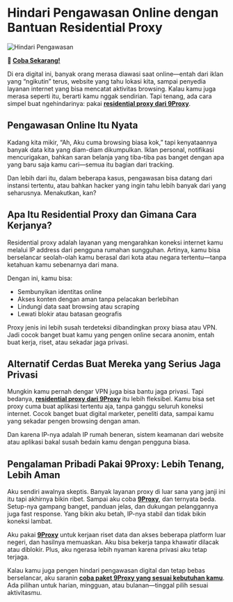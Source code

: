 # Hindari Pengawasan Online dengan Bantuan Residential Proxy  

![Hindari Pengawasan](https://sibermate.com/hubfs/hacker-hood-stealing-data-from-server-room-cybercrime-concept.jpg)

**🌱 [Coba Sekarang!](https://9proxyofficial.short.gy/github-pricing-nathan275)**

Di era digital ini, banyak orang merasa diawasi saat online—entah dari iklan yang “ngikutin” terus, website yang tahu lokasi kita, sampai penyedia layanan internet yang bisa mencatat aktivitas browsing. Kalau kamu juga merasa seperti itu, berarti kamu nggak sendirian. Tapi tenang, ada cara simpel buat ngehindarinya: pakai **[residential proxy dari 9Proxy](https://9proxyofficial.short.gy/github-homepage-nathan275)**.

## Pengawasan Online Itu Nyata

Kadang kita mikir, “Ah, Aku cuma browsing biasa kok,” tapi kenyataannya banyak data kita yang diam-diam dikumpulkan. Iklan personal, notifikasi mencurigakan, bahkan saran belanja yang tiba-tiba pas banget dengan apa yang baru saja kamu cari—semua itu bagian dari tracking.

Dan lebih dari itu, dalam beberapa kasus, pengawasan bisa datang dari instansi tertentu, atau bahkan hacker yang ingin tahu lebih banyak dari yang seharusnya. Menakutkan, kan?

## Apa Itu Residential Proxy dan Gimana Cara Kerjanya?

Residential proxy adalah layanan yang mengarahkan koneksi internet kamu melalui IP address dari pengguna rumahan sungguhan. Artinya, kamu bisa berselancar seolah-olah kamu berasal dari kota atau negara tertentu—tanpa ketahuan kamu sebenarnya dari mana.

Dengan ini, kamu bisa:

- Sembunyikan identitas online  
- Akses konten dengan aman tanpa pelacakan berlebihan  
- Lindungi data saat browsing atau scraping  
- Lewati blokir atau batasan geografis  

Proxy jenis ini lebih susah terdeteksi dibandingkan proxy biasa atau VPN. Jadi cocok banget buat kamu yang pengen online secara anonim, entah buat kerja, riset, atau sekadar jaga privasi.

## Alternatif Cerdas Buat Mereka yang Serius Jaga Privasi

Mungkin kamu pernah dengar VPN juga bisa bantu jaga privasi. Tapi bedanya, **[residential proxy dari 9Proxy](https://9proxyofficial.short.gy/github-homepage-nathan275)** itu lebih fleksibel. Kamu bisa set proxy cuma buat aplikasi tertentu aja, tanpa ganggu seluruh koneksi internet. Cocok banget buat digital marketer, peneliti data, sampai kamu yang sekadar pengen browsing dengan aman.

Dan karena IP-nya adalah IP rumah beneran, sistem keamanan dari website atau aplikasi bakal susah bedain kamu dengan pengguna biasa.

## Pengalaman Pribadi Pakai 9Proxy: Lebih Tenang, Lebih Aman

Aku sendiri awalnya skeptis. Banyak layanan proxy di luar sana yang janji ini itu tapi akhirnya bikin ribet. Sampai aku coba **[9Proxy](https://9proxyofficial.short.gy/github-homepage-nathan275)**, dan ternyata beda. Setup-nya gampang banget, panduan jelas, dan dukungan pelanggannya juga fast response. Yang bikin aku betah, IP-nya stabil dan tidak bikin koneksi lambat.

Aku pakai **[9Proxy](https://9proxyofficial.short.gy/github-homepage-nathan275)** untuk kerjaan riset data dan akses beberapa platform luar negeri, dan hasilnya memuaskan. Aku bisa bekerja tanpa khawatir dilacak atau diblokir. Plus, aku ngerasa lebih nyaman karena privasi aku tetap terjaga.

Kalau kamu juga pengen hindari pengawasan digital dan tetap bebas berselancar, aku saranin **[coba paket 9Proxy yang sesuai kebutuhan kamu](https://9proxyofficial.short.gy/github-pricing-nathan275)**. Ada pilihan untuk harian, mingguan, atau bulanan—tinggal pilih sesuai aktivitasmu.
